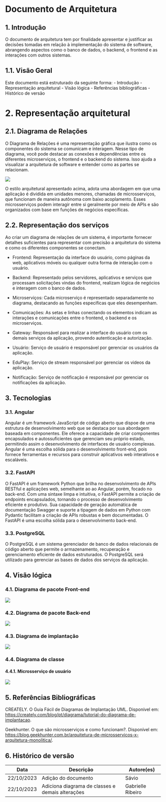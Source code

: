 # Documento de Arquitetura

## 1. Introdução

O documento de arquitetura tem por finalidade apresentar e justificar as decisões tomadas em relação à implementação do sistema de software, abrangendo aspectos como o banco de dados, o backend, o frontend e as interações com outros sistemas. 

## 1.1. Visão Geral

Este documento está estruturado da seguinte forma: - Introdução - Representação arquitetural - Visão lógica  - Referências bibliográficas - Histórico de versão

# 2. Representação arquitetural

## 2.1. Diagrama de Relações


O Diagrama de Relações é uma representação gráfica que ilustra como os componentes do sistema se comunicam e interagem. Nesse tipo de diagrama, você pode destacar as conexões e dependências entre os diferentes microserviços, o frontend e o backend do sistema. Isso ajuda a visualizar a arquitetura de software e entender como as partes se relacionam.

![](/docs/arquitetura/Imagens/diagramaDeRelacao.jpg)

O estilo arquitetural apresentado acima, adota uma abordagem em que uma aplicação é dividida em unidades menores, chamadas de microsserviços, que funcionam de maneira autônoma com baixo acoplamento. Esses microsserviços podem interagir entre si geralmente por meio de APIs e são organizados com base em funções de negócios específicas.

## 2.2.  Representação dos serviços

Ao criar um diagrama de relações de um sistema, é importante fornecer detalhes suficientes para representar com precisão a arquitetura do sistema e como os diferentes componentes se conectam.

- Frontend: Representação da interface do usuário, como páginas da web, aplicativos móveis ou qualquer outra forma de interação com o usuário.

- Backend: Representado pelos servidores, aplicativos e serviços que processam solicitações vindas do frontend, realizam lógica de negócios e interagem com o banco de dados.

- Microserviços: Cada microserviço é representado separadamente no diagrama, destacando as funções específicas que eles desempenham. 

- Comunicações: As setas e linhas conectando os elementos indicam as interações e comunicações entre o frontend, o backend e os microserviços. 

- Gateway: Responsável para realizar a interface do usuário com os demais serviços da aplicação, provendo autenticação e autorização.

- Usuário: Serviço de usuário é responsável por gerenciar os usuários da aplicação.

- EduPlay: Serviço de stream responsável por gerenciar os videos da aplicação.

- Notificação: Serviço de notificação é responsável por gerenciar os notificações da aplicação.

## 3. Tecnologias

### 3.1. Angular

Angular é um framework JavaScript de código aberto que dispoe de uma estrutura de desenvolvimento web que se destaca por sua abordagem baseada em componentes. Ele oferece a capacidade de criar componentes encapsulados e autossuficientes que gerenciam seu próprio estado, permitindo assim o desenvolvimento de interfaces de usuário complexas. Angular é uma escolha sólida para o desenvolvimento front-end, pois fornece ferramentas e recursos para construir aplicativos web interativos e escaláveis.

### 3.2. FastAPI

O FastAPI é um framework Python que brilha no desenvolvimento de APIs RESTful e aplicações web, semelhante ao ao Angular, porém, focado no back-end. Com uma sintaxe limpa e intuitiva, o FastAPI permite a criação de endpoints encapsulados, tornando o processo de desenvolvimento eficiente e produtivo. Sua capacidade de geração automática de documentação Swagger e suporte a tipagem de dados em Python com Pydantic facilitam a criação de APIs robustas e bem documentadas. O FastAPI é uma escolha sólida para o desenvolvimento back-end. 

### 3.3. PostgreSQL

O PostgreSQL é um sistema gerenciador de banco de dados relacionais de código aberto que permite o armazenamento, recuperação e gerenciamento eficiente de dados estruturados. O PostgreSQL será utilizado para gerenciar as bases de dados dos serviços da aplicação.

## 4. Visão lógica

### 4.1. Diagrama de pacote Front-end

![](/docs/arquitetura/Imagens/FrontEnd%20pacote.png)

### 4.2. Diagrama de pacote Back-end

![](/docs/arquitetura/Imagens/BackEnd.png)

### 4.3. Diagrama de implantação

![](/docs/arquitetura/Imagens/DiagramaImplantacao.png)

### 4.4. Diagrama de classe

#### 4.4.1. Microsserviço de usuário

![](/docs/arquitetura/Imagens/diagramaDeClasse-User.png)


## 5. Referências Bibliográficas

CREATELY. O Guia Fácil de Diagramas de Implantação UML. Disponível em: https://creately.com/blog/pt/diagrama/tutorial-do-diagrama-de-implantacao.

Geekhunter. O que são microsserviços e como funcionam?. Disponível em: https://blog.geekhunter.com.br/arquitetura-de-microsservicos-x-arquitetura-monolitica/.


## 6. Histórico de versão

|**Data**|**Descrição**|**Autore(es)**|
|--------|-------------|--------------|
| 22/10/2023 | Adição do documento | Sávio |
| 22/10/2023 | Adiciona diagrama de classes e demais alterações | Gabrielle Ribeiro |